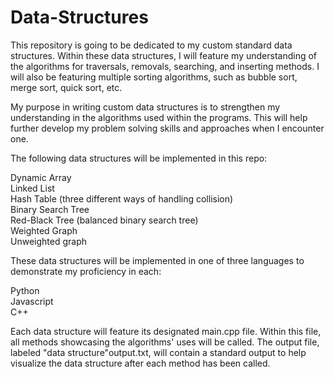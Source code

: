 # Data-Structures

This repository is going to be dedicated to my custom standard data structures. Within these data structures, I will feature my understanding of the algorithms for traversals, removals, searching, and inserting methods. I will also be featuring multiple sorting algorithms, such as bubble sort, merge sort, quick sort, etc.   
  
My purpose in writing custom data structures is to strengthen my understanding in the algorithms used within the programs. This will help further develop my problem solving skills and approaches when I encounter one.   
  
The following data structures will be implemented in this repo:  
  
Dynamic Array  
Linked List  
Hash Table (three different ways of handling collision)  
Binary Search Tree  
Red-Black Tree (balanced binary search tree)  
Weighted Graph  
Unweighted graph  
  
These data structures will be implemented in one of three languages to demonstrate my proficiency in each:  
  
Python  
Javascript  
C++  
  
Each data structure will feature its designated main.cpp file. Within this file, all methods showcasing the algorithms' uses will be called. The output file, labeled "data structure"output.txt, will contain a standard output to help visualize the data structure after each method has been called.   
